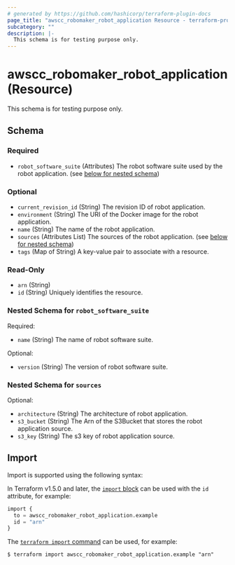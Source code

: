 ```yaml
---
# generated by https://github.com/hashicorp/terraform-plugin-docs
page_title: "awscc_robomaker_robot_application Resource - terraform-provider-awscc"
subcategory: ""
description: |-
  This schema is for testing purpose only.
---
```


# awscc_robomaker_robot_application (Resource)

This schema is for testing purpose only.



<!-- schema generated by tfplugindocs -->
## Schema

### Required

- `robot_software_suite` (Attributes) The robot software suite used by the robot application. (see [below for nested schema](#nestedatt--robot_software_suite))

### Optional

- `current_revision_id` (String) The revision ID of robot application.
- `environment` (String) The URI of the Docker image for the robot application.
- `name` (String) The name of the robot application.
- `sources` (Attributes List) The sources of the robot application. (see [below for nested schema](#nestedatt--sources))
- `tags` (Map of String) A key-value pair to associate with a resource.

### Read-Only

- `arn` (String)
- `id` (String) Uniquely identifies the resource.

<a id="nestedatt--robot_software_suite"></a>
### Nested Schema for `robot_software_suite`

Required:

- `name` (String) The name of robot software suite.

Optional:

- `version` (String) The version of robot software suite.


<a id="nestedatt--sources"></a>
### Nested Schema for `sources`

Optional:

- `architecture` (String) The architecture of robot application.
- `s3_bucket` (String) The Arn of the S3Bucket that stores the robot application source.
- `s3_key` (String) The s3 key of robot application source.

## Import

Import is supported using the following syntax:

In Terraform v1.5.0 and later, the [`import` block](https://developer.hashicorp.com/terraform/language/import) can be used with the `id` attribute, for example:

```terraform
import {
  to = awscc_robomaker_robot_application.example
  id = "arn"
}
```

The [`terraform import` command](https://developer.hashicorp.com/terraform/cli/commands/import) can be used, for example:

```shell
$ terraform import awscc_robomaker_robot_application.example "arn"
```
